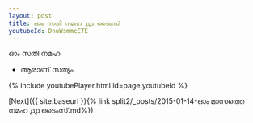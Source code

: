 ```yaml
---
layout: post
title: ഓം സതി നമഹ ൧൧ ടൈംസ്
youtubeId: DnuWsmmcETE
---
```

 
 
 ഓം സതി നമഹ 
 
 -  ആരാണ് സത്യം 
 
  
 
  
 
 
 
 
 
 


{% include youtubePlayer.html id=page.youtubeId %}
 
[Next]({{ site.baseurl }}{% link  split2/_posts/2015-01-14-ഓം മാസത്തെ നമഹ ൧൧ ടൈംസ്.md%})
 
